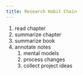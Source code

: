 ```yaml
---
title: Research Habit Chain
---
```

1. read chapter
2. summarize chapter
3. summarize book
4. annotate notes
    1. mental models
    2. process changes
    3. collect project ideas
